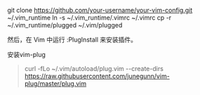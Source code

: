 git clone https://github.com/your-username/your-vim-config.git ~/.vim_runtime
ln -s ~/.vim_runtime/.vimrc ~/.vimrc
cp -r ~/.vim_runtime/plugged ~/.vim/plugged

然后，在 Vim 中运行 :PlugInstall 来安装插件。

安装vim-plug

> curl -fLo ~/.vim/autoload/plug.vim --create-dirs \
    https://raw.githubusercontent.com/junegunn/vim-plug/master/plug.vim
